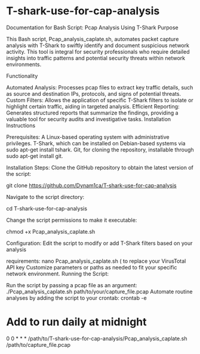 # T-shark-use-for-cap-analysis


Documentation for Bash Script: Pcap Analysis Using T-Shark
Purpose

This Bash script, Pcap_analysis_caplate.sh, automates packet capture analysis with T-Shark to swiftly identify and document suspicious network activity. This tool is integral for security professionals who require detailed insights into traffic patterns and potential security threats within network environments.

Functionality

Automated Analysis: Processes pcap files to extract key traffic details, such as source and destination IPs, protocols, and signs of potential threats.
Custom Filters: Allows the application of specific T-Shark filters to isolate or highlight certain traffic, aiding in targeted analysis.
Efficient Reporting: Generates structured reports that summarize the findings, providing a valuable tool for security audits and investigative tasks.
Installation Instructions

Prerequisites:
A Linux-based operating system with administrative privileges.
T-Shark, which can be installed on Debian-based systems via sudo apt-get install tshark.
Git, for cloning the repository, installable through sudo apt-get install git.

Installation Steps:
Clone the GitHub repository to obtain the latest version of the script:

git clone https://github.com/Dynam1ca/T-shark-use-for-cap-analysis

Navigate to the script directory:

cd T-shark-use-for-cap-analysis

Change the script permissions to make it executable:

chmod +x Pcap_analysis_caplate.sh

Configuration:
Edit the script to modify or add T-Shark filters based on your analysis 

requirements:
nano Pcap_analysis_caplate.sh ( to replace your VirusTotal API key
Customize parameters or paths as needed to fit your specific network environment.
Running the Script:

Run the script by passing a pcap file as an argument:
./Pcap_analysis_caplate.sh path/to/your/capture_file.pcap
Automate routine analyses by adding the script to your crontab:
crontab -e

# Add to run daily at midnight
0 0 * * * /path/to/T-shark-use-for-cap-analysis/Pcap_analysis_caplate.sh /path/to/capture_file.pcap
